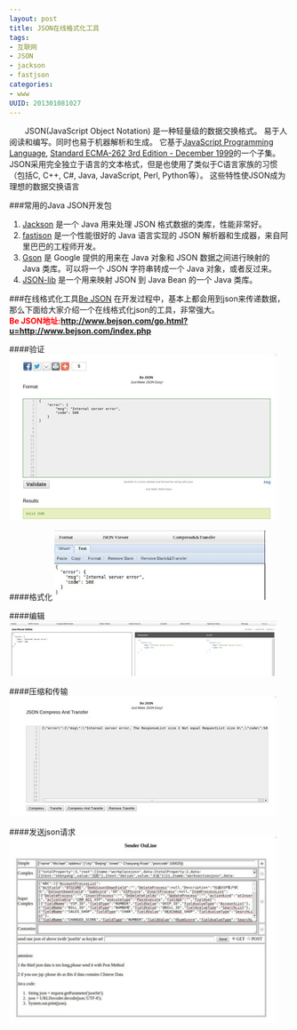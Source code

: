 ```yaml
--- 
layout: post
title: JSON在线格式化工具
tags: 
- 互联网
- JSON
- jackson
- fastjson
categories:
- www
UUID: 201301081027
---
```


 　　JSON(JavaScript Object Notation) 是一种轻量级的数据交换格式。 易于人阅读和编写。同时也易于机器解析和生成。 它基于<a href="http://www.crockford.com/javascript/" tagert="_bank">JavaScript Programming Language</a>, <a href="http://www.ecma-international.org/publications/files/ecma-st/ECMA-262.pdf" target="_bank">Standard ECMA-262 3rd Edition - December 1999</a>的一个子集。 JSON采用完全独立于语言的文本格式，但是也使用了类似于C语言家族的习惯（包括C, C++, C#, Java, JavaScript, Perl, Python等）。 这些特性使JSON成为理想的数据交换语言

###常用的Java JSON开发包
<ol>
<li><a href="http://jackson.codehaus.org/" target="_bank">Jackson</a> 是一个 Java 用来处理 JSON 格式数据的类库，性能非常好。</li>
<li><a href="https://github.com/AlibabaTech/fastjson/wiki" target="_bank">fastjson</a> 是一个性能很好的 Java 语言实现的 JSON 解析器和生成器，来自阿里巴巴的工程师开发。</li>
<li><a href="http://code.google.com/p/google-gson/" target="_bank">Gson</a> 是 Google 提供的用来在 Java 对象和 JSON 数据之间进行映射的 Java 类库。可以将一个 JSON 字符串转成一个 Java 对象，或者反过来。</li>
<li><a href="http://json-lib.sourceforge.net/" target="_bank">JSON-lib</a> 是一个用来映射 JSON 到 Java Bean 的一个 Java 类库。</li>
</ol>

###在线格式化工具<a href="http://www.bejson.com/go.html?u=http://www.bejson.com/index.php" target="_bank">Be JSON</a>
在开发过程中，基本上都会用到json来传递数据，那么下面给大家介绍一个在线格式化json的工具，非常强大。<br>
<strong><span style="color:red">Be JSON地址:<a href="http://www.bejson.com/go.html?u=http://www.bejson.com/index.php" alt="Be JSON" target="_bank">http://www.bejson.com/go.html?u=http://www.bejson.com/index.php</a></span></strong>

####验证
<img src="/media/pub/web/json-validate.jpg" width="480px"  alt="json-validate" ></img>

####格式化
<img src="/media/pub/web/json-format.jpg" width="380px"  alt="json-validate" ></img>

####编辑
<img src="/media/pub/web/josn-enitor-online.jpg" width="480px"  alt="json-enitor" ></img>

####压缩和传输
<img src="/media/pub/web/json-compress.jpg" width="480px"  alt="json-compress" ></img>

####发送json请求
<img src="/media/pub/web/send-json.jpg" width="480px"  alt="send-json" ></img>




